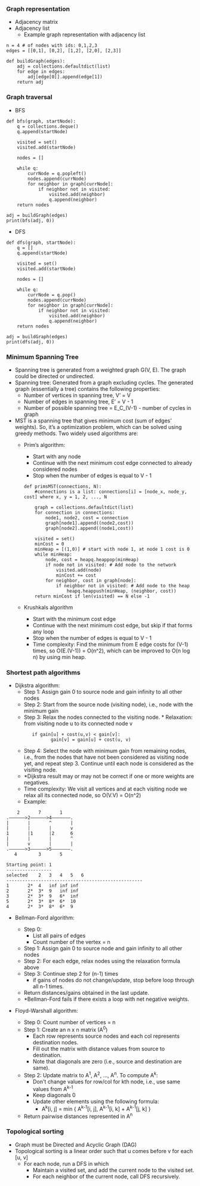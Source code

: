### Graph representation
* Adjacency matrix
* Adjacency list
  * Example graph representation with adjacency list
```
n = 4 # of nodes with ids: 0,1,2,3
edges = [[0,1], [0,2], [1,2], [2,0], [2,3]]

def buildGraph(edges):
    adj = collections.defaultdict(list)
    for edge in edges:
        adj[edge[0]].append(edge[1])
    return adj
```
### Graph traversal
* BFS
```
def bfs(graph, startNode):
    q = collections.deque()
    q.append(startNode)
    
    visited = set()
    visited.add(startNode)
    
    nodes = []
    
    while q:
        currNode = q.popleft()
        nodes.append(currNode)
        for neighbor in graph[currNode]:
            if neighbor not in visited:
                visited.add(neighbor)
                q.append(neighbor)
    return nodes

adj = buildGraph(edges)
print(bfs(adj, 0))
```

* DFS
```
def dfs(graph, startNode):
    q = []
    q.append(startNode)
    
    visited = set()
    visited.add(startNode)
    
    nodes = []
    
    while q:
        currNode = q.pop()
        nodes.append(currNode)
        for neighbor in graph[currNode]:
            if neighbor not in visited:
                visited.add(neighbor)
                q.append(neighbor)
    return nodes

adj = buildGraph(edges)
print(dfs(adj, 0))
```

### Minimum Spanning Tree
* Spanning tree is generated from a weighted graph G(V, E). The graph could be directed or undirected.
* Spanning tree: Generated from a graph excluding cycles. The generated graph (essentially a tree) contains the following properties:
  * Number of vertices in spanning tree, V’ = V
  * Number of edges in spanning tree, E’ = V - 1
  * Number of possible spanning tree = E_C_(V-1) - number of cycles in graph
* MST is a spanning tree that gives minimum cost (sum of edges’ weights). So, it’s a optimization problem, which can be solved using greedy methods. Two widely used algorithms are:
  * Prim’s algorithm:
    * Start with any node
    * Continue with the next minimum cost edge connected to already considered nodes
    * Stop when the number of edges is equal to V - 1
    
    ```
    def primsMST(connections, N):
        #connections is a list: connections[i] = [node_x, node_y, cost] where x, y = 1, 2, ..., N
	
        graph = collections.defaultdict(list)
        for connection in connections:
            node1, node2, cost = connection
            graph[node1].append((node2,cost))
            graph[node2].append((node1,cost))
        
        visited = set()
        minCost = 0
        minHeap = [(1,0)] # start with node 1, at node 1 cost is 0
        while minHeap:
            node, cost = heapq.heappop(minHeap)
            if node not in visited: # Add node to the network
                visited.add(node)
                minCost += cost
            for neighbor, cost in graph[node]:
                if neighbor not in visited: # Add node to the heap
                    heapq.heappush(minHeap, (neighbor, cost))
        return minCost if len(visited) == N else -1
    ```
    
  * Krushkals algorithm
    * Start with the minimum cost edge
    * Continue with the next minimum cost edge, but skip if that forms any loop
    * Stop when the number of edges is equal to V - 1
    * Time complexity: Find the minimum from E edge costs for (V-1) times, so O(E.(V-1)) = O(n^2), which can be improved to O(n log n) by using min heap.

### Shortest path algorithms
* Dijkstra algorithm:
  * Step 1: Assign gain 0 to source node and gain infinity to all other nodes
  * Step 2: Start from the source node (visiting node), i.e., node with the minimum gain
  * Step 3: Relax the nodes connected to the visiting node.
	    * Relaxation: from visiting node u to its connected node v
     ```
	    if gain[u] + cost(u,v) < gain[v]:
		       gain[v] = gain[u] + cost(u, v)
     ```
  * Step 4: Select the node with minimum gain from remaining nodes, i.e., from the nodes that have not been considered as visiting node yet, and repeat step 3. Continue until each node is considered as the visiting node.
  * *Dijkstra result may or may not be correct if one or more weights are negatives.
  * Time complexity: We visit all vertices and at each visiting node we relax all its connected node, so O(V.V) = O(n^2)
  * Example:
```
    2       7       1
.——————>2——————>4———————.
|       |       ^       |
|       |       |       v
1       |1      |2      6
|       |       |       ^
|       v       |       |
.——————>3——————>5———————.
   4        3       5

Starting point: 1
-----------------
selected	2	3	4	5	6
---------------------------------------------------
1		2*	4	inf	inf	inf
2		2*	3*	9	inf	inf
3		2*	3*	9	6*	inf
5		2*	3*	8*	6*	10
4		2*	3*	8*	6*	9
```

* Bellman-Ford algorithm:
  * Step 0:
    * List all pairs of edges
    * Count number of the vertex = n
  * Step 1: Assign gain 0 to source node and gain infinity to all other nodes
  * Step 2: For each edge, relax nodes using the relaxation formula above
  * Step 3: Continue step 2 for (n-1) times
    * if gains of nodes do not change/update, stop before loop through all n-1 times.
  * Return distances/gains obtained in the last update.
  * *Bellman-Ford fails if there exists a loop with net negative weights.

* Floyd-Warshall algorithm:
  * Step 0: Count number of vertices = n
  * Step 1: Create an n x n matrix (A<sup>0</sup>)
    * Each row represents source nodes and each col represents destination nodes.
    * Fill out the matrix with distance values from source to destination.
    * Note that diagonals are zero (i.e., source and destination are same).
  * Step 2: Update matrix to A<sup>1</sup>, A<sup>2</sup>, ..., A<sup>n</sup>. To compute A<sup>k</sup>:
    * Don't change values for row/col for kth node, i.e., use same values from A<sup>k-1</sup>
    * Keep diagonals 0
    * Update other elements using the following formula:
      * A<sup>k</sup>[i, j] = min { A<sup>k-1</sup>[i, j], A<sup>k-1</sup>[i, k] + A<sup>k-1</sup>[j, k] }
  * Return pairwise distances represented in A<sup>n</sup>

### Topological sorting
* Graph must be Directed and Acyclic Graph (DAG)
* Topological sorting is a linear order such that u comes before v for each [u, v]
  * For each node, run a DFS in which
    * Maintain a visited set, and add the current node to the visited set.
    * For each neighbor of the current node, call DFS recursively.
